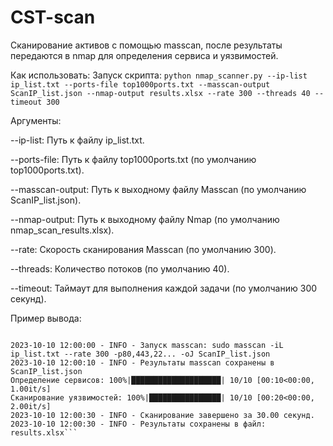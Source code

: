 # CST-scan
Сканирование активов с помощью masscan, после результаты передаются в nmap для определения сервиса и уязвимостей.

Как использовать:
Запуск скрипта:
```python nmap_scanner.py --ip-list ip_list.txt --ports-file top1000ports.txt --masscan-output ScanIP_list.json --nmap-output results.xlsx --rate 300 --threads 40 --timeout 300```

Аргументы:

--ip-list: Путь к файлу ip_list.txt.

--ports-file: Путь к файлу top1000ports.txt (по умолчанию top1000ports.txt).

--masscan-output: Путь к выходному файлу Masscan (по умолчанию ScanIP_list.json).

--nmap-output: Путь к выходному файлу Nmap (по умолчанию nmap_scan_results.xlsx).

--rate: Скорость сканирования Masscan (по умолчанию 300).

--threads: Количество потоков (по умолчанию 40).

--timeout: Таймаут для выполнения каждой задачи (по умолчанию 300 секунд).

Пример вывода:
```CyberSecurityTeam

2023-10-10 12:00:00 - INFO - Запуск masscan: sudo masscan -iL ip_list.txt --rate 300 -p80,443,22... -oJ ScanIP_list.json
2023-10-10 12:00:10 - INFO - Результаты masscan сохранены в ScanIP_list.json
Определение сервисов: 100%|████████████████████| 10/10 [00:10<00:00,  1.00it/s]
Сканирование уязвимостей: 100%|████████████████| 10/10 [00:20<00:00,  2.00it/s]
2023-10-10 12:00:30 - INFO - Сканирование завершено за 30.00 секунд.
2023-10-10 12:00:30 - INFO - Результаты сохранены в файл: results.xlsx```
